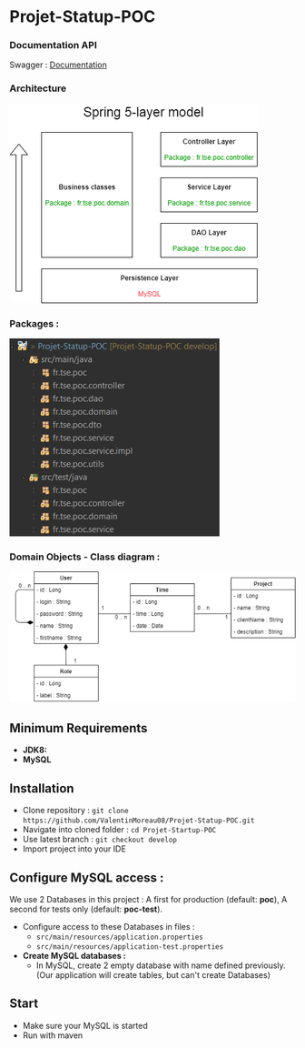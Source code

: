 # Projet-Statup-POC

### Documentation API
Swagger : [Documentation](https://app.swaggerhub.com/apis-docs/Projet-Startup-Poc/Projet-Startup-POC/1.0.0#/)

### Architecture
![alt text](Architecture.png)

### Packages :
![alt text](Packages.png)

### Domain Objects - Class diagram :
![alt text](Class%20diagram.png)



## Minimum Requirements
* **JDK8:**
* **MySQL**


## Installation
- Clone repository : `git clone https://github.com/ValentinMoreau08/Projet-Statup-POC.git`
- Navigate into cloned folder : `cd Projet-Startup-POC`
- Use latest branch : `git checkout develop`
- Import project into your IDE

    
## Configure MySQL access :
We use 2 Databases in this project : A first for production (default: **poc**), A second for tests only (default: **poc-test**).
   
- Configure access to these Databases in files :
  - `src/main/resources/application.properties`
  - `src/main/resources/application-test.properties`
- **Create MySQL databases :**
  - In MySQL, create 2 empty database with name defined previously. (Our application will create tables, but can't create Databases)

## Start
- Make sure your MySQL is started
- Run with maven
